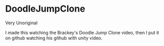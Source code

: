 # DoodleJumpClone
Very Unoriginal

I made this watching the Brackey's Doodle Jump Clone video, then I put it on github watching his github with unity video.
